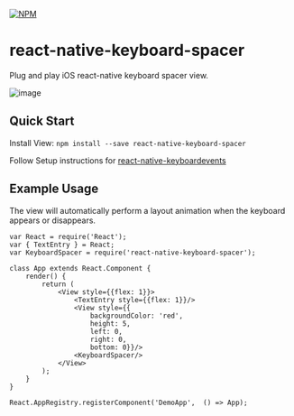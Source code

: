[![NPM](https://nodei.co/npm/react-native-keyboard-spacer.png?downloads=true)](https://nodei.co/npm/react-native-keyboard-spacer/)

# react-native-keyboard-spacer

Plug and play iOS react-native keyboard spacer view.

![image](http://giant.gfycat.com/ThriftyCelebratedChital.gif)
## Quick Start

Install View: `npm install --save react-native-keyboard-spacer`

Follow Setup instructions for [react-native-keyboardevents](https://github.com/johanneslumpe/react-native-keyboardevents)

## Example Usage

The view will automatically perform a layout animation when the keyboard appears or disappears.

```
var React = require('React');
var { TextEntry } = React;
var KeyboardSpacer = require('react-native-keyboard-spacer');

class App extends React.Component {
	render() {
		return (
			<View style={{flex: 1}}>
				<TextEntry style={{flex: 1}}/>
				<View style={{
					backgroundColor: 'red',
					height: 5,
					left: 0, 
					right: 0,
					bottom: 0}}/>
				<KeyboardSpacer/>
			</View>
		);
	}
}

React.AppRegistry.registerComponent('DemoApp',  () => App);
```

